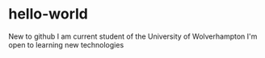 # hello-world
New to github
I am current student of the University of Wolverhampton
I'm open to learning new technologies 
